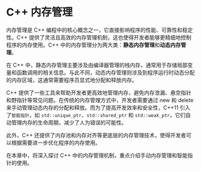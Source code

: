 # C++ 内存管理

内存管理是 C++ 编程中的核心概念之一，它直接影响程序的性能、可靠性和稳定性。C++ 提供了灵活且高效的内存管理机制，这也使得开发者能够更精细地控制程序的内存使用。C++ 中的内存管理分为两大类：**静态内存管理**和**动态内存管理**。

在 C++ 中，静态内存管理主要涉及由编译器管理的栈内存，通常用于存储局部变量和函数调用的相关信息。与此不同，动态内存管理则涉及到程序运行时动态分配的内存区域，这通常需要程序员显式地分配和释放内存。

C++ 提供了一些工具来帮助开发者更高效地管理内存，避免内存泄漏、悬空指针和野指针等常见问题。在传统的内存管理方式中，开发者需要通过 new 和 delete 来手动管理动态内存的分配和释放。而为了提高开发效率和安全性，C++11 引入了`智能指针`，如 `std::unique_ptr`、`std::shared_ptr` 和 `std::weak_ptr`，它们自动管理内存的生命周期，减少了人为错误的可能性。

此外，C++ 还提供了内存池和内存对齐等更底层的内存管理技术，使得开发者可以根据需要进一步优化程序的内存使用。

在本章中，将深入探讨 C++ 中的内存管理机制，重点介绍手动内存管理和智能指针的使用。
